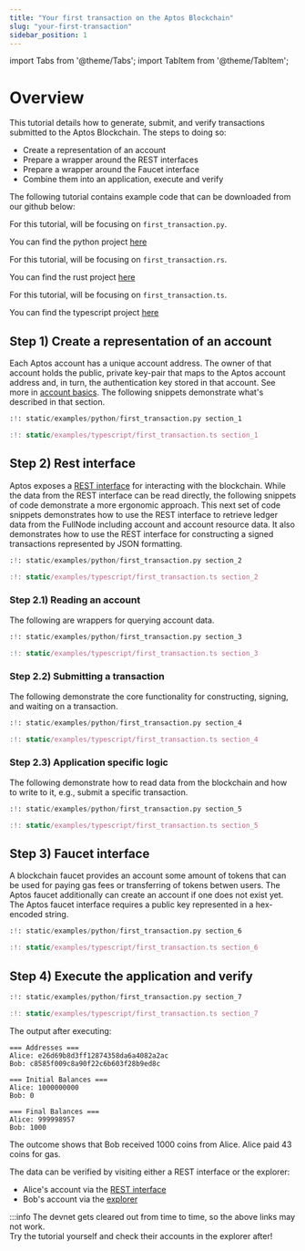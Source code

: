 ```yaml
---
title: "Your first transaction on the Aptos Blockchain"
slug: "your-first-transaction"
sidebar_position: 1
---
```


import Tabs from '@theme/Tabs';
import TabItem from '@theme/TabItem';

# Overview

This tutorial details how to generate, submit, and verify transactions submitted to the Aptos Blockchain. The steps to doing so:

* Create a representation of an account
* Prepare a wrapper around the REST interfaces
* Prepare a wrapper around the Faucet interface
* Combine them into an application, execute and verify

The following tutorial contains example code that can be downloaded from our github below:

<Tabs>
  <TabItem value="python" label="Python" default>

For this tutorial, will be focusing on `first_transaction.py`.

You can find the python project [here](https://github.com/aptos-labs/aptos-core/tree/main/developer-docs-site/static/examples/python)

  </TabItem>
  <TabItem value="rust" label="Rust" default>

For this tutorial, will be focusing on `first_transaction.rs`.

You can find the rust project [here](https://github.com/aptos-labs/aptos-core/tree/main/developer-docs-site/static/examples/rust)

  </TabItem>
  <TabItem value="typescript" label="Typescript" default>

For this tutorial, will be focusing on `first_transaction.ts`.

You can find the typescript project [here](https://github.com/aptos-labs/aptos-core/tree/main/developer-docs-site/static/examples/typescript)

  </TabItem>
</Tabs>

## Step 1) Create a representation of an account

Each Aptos account has a unique account address.
The owner of that account holds the public, private key-pair that maps to the Aptos account address and, in turn, the authentication key stored in that account.
See more in [account basics][account_basics]. The following snippets demonstrate what's described in that section.

<Tabs>
  <TabItem value="python" label="Python" default>

```python
:!: static/examples/python/first_transaction.py section_1
```

  </TabItem>
  <TabItem value="rust" label="Rust" default>

  </TabItem>
  <TabItem value="typescript" label="Typescript" default>

```typescript
:!: static/examples/typescript/first_transaction.ts section_1
```

  </TabItem>
</Tabs>

## Step 2) Rest interface

Aptos exposes a [REST interface][rest_spec] for interacting with the blockchain. While the data from the REST interface can be read directly, the following snippets of code demonstrate a more ergonomic approach. This next set of code snippets demonstrates how to use the REST interface to retrieve ledger data from the FullNode including account and account resource data. It also demonstrates how to use the REST interface for constructing a signed transactions represented by JSON formatting.

<Tabs>
  <TabItem value="python" label="Python" default>

```python
:!: static/examples/python/first_transaction.py section_2
```

  </TabItem>
  <TabItem value="rust" label="Rust" default>
  </TabItem>
  <TabItem value="typescript" label="Typescript" default>

```typescript
:!: static/examples/typescript/first_transaction.ts section_2
```

  </TabItem>
</Tabs>

### Step 2.1) Reading an account

The following are wrappers for querying account data.

<Tabs>
  <TabItem value="python" label="Python" default>

```python
:!: static/examples/python/first_transaction.py section_3
```

  </TabItem>
  <TabItem value="rust" label="Rust" default>
  </TabItem>
  <TabItem value="typescript" label="Typescript" default>

```typescript
:!: static/examples/typescript/first_transaction.ts section_3
```

  </TabItem>
</Tabs>

### Step 2.2) Submitting a transaction

The following demonstrate the core functionality for constructing, signing, and waiting on a transaction.
<Tabs>
<TabItem value="python" label="Python" default>

```python
:!: static/examples/python/first_transaction.py section_4
```

  </TabItem>
  <TabItem value="rust" label="Rust" default>
  </TabItem>
  <TabItem value="typescript" label="Typescript" default>

```typescript
:!: static/examples/typescript/first_transaction.ts section_4
```

  </TabItem>
</Tabs>

### Step 2.3) Application specific logic

The following demonstrate how to read data from the blockchain and how to write to it, e.g., submit a specific transaction.

<Tabs>
<TabItem value="python" label="Python" default>

```python
:!: static/examples/python/first_transaction.py section_5
```

  </TabItem>
  <TabItem value="rust" label="Rust" default>
  </TabItem>
  <TabItem value="typescript" label="Typescript" default>

```typescript
:!: static/examples/typescript/first_transaction.ts section_5
```

  </TabItem>
</Tabs>

## Step 3) Faucet interface

A blockchain faucet provides an account some amount of tokens that can be used for paying gas fees or transferring of tokens betwen users.
The Aptos faucet additionally can create an account if one does not exist yet.
The Aptos faucet interface requires a public key represented in a hex-encoded string.

<Tabs>
<TabItem value="python" label="Python" default>

```python
:!: static/examples/python/first_transaction.py section_6
```

  </TabItem>
  <TabItem value="rust" label="Rust" default>
  </TabItem>
  <TabItem value="typescript" label="Typescript" default>

```typescript
:!: static/examples/typescript/first_transaction.ts section_6
```

  </TabItem>
</Tabs>

## Step 4) Execute the application and verify

<Tabs>
<TabItem value="python" label="Python" default>

```python
:!: static/examples/python/first_transaction.py section_7
```

  </TabItem>
  <TabItem value="rust" label="Rust" default>
  </TabItem>
  <TabItem value="typescript" label="Typescript" default>

```typescript
:!: static/examples/typescript/first_transaction.ts section_7
```

  </TabItem>
</Tabs>

The output after executing:
```
=== Addresses ===
Alice: e26d69b8d3ff12874358da6a4082a2ac
Bob: c8585f009c8a90f22c6b603f28b9ed8c

=== Initial Balances ===
Alice: 1000000000
Bob: 0

=== Final Balances ===
Alice: 999998957
Bob: 1000
```

The outcome shows that Bob received 1000 coins from Alice.
Alice paid 43 coins for gas.

The data can be verified by visiting either a REST interface or the explorer:
* Alice's account via the [REST interface][alice_account_rest]
* Bob's account via the [explorer][bob_account_explorer]

:::info
The devnet gets cleared out from time to time, so the above links may not work.<br/>
Try the tutorial yourself and check their accounts in the explorer after!

[account_basics]: /basics/basics-accounts
[alice_account_rest]: https://dev.fullnode.aptoslabs.com/accounts/e26d69b8d3ff12874358da6a4082a2ac/resources
[bob_account_explorer]: https://aptos-explorer.netlify.app/account/c8585f009c8a90f22c6b603f28b9ed8c
[rest_spec]: https://dev.fullnode.aptoslabs.com/spec.html
